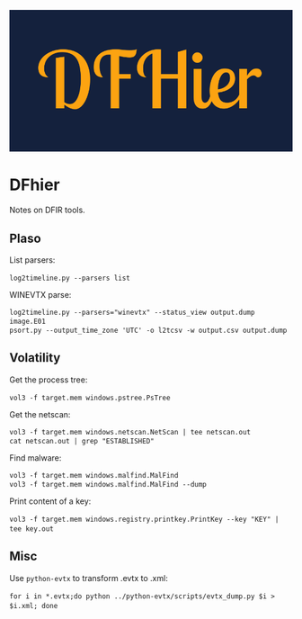 ![](text12.png)

# DFhier

Notes on DFIR tools.

## Plaso

List parsers:

`log2timeline.py --parsers list`

WINEVTX parse:

```
log2timeline.py --parsers="winevtx" --status_view output.dump image.E01
psort.py --output_time_zone 'UTC' -o l2tcsv -w output.csv output.dump
```

## Volatility

Get the process tree:

`vol3 -f target.mem windows.pstree.PsTree`

Get the netscan:

```
vol3 -f target.mem windows.netscan.NetScan | tee netscan.out
cat netscan.out | grep "ESTABLISHED"
```

Find malware:

```
vol3 -f target.mem windows.malfind.MalFind
vol3 -f target.mem windows.malfind.MalFind --dump
```

Print content of a key:

`vol3 -f target.mem windows.registry.printkey.PrintKey --key "KEY" | tee key.out`


## Misc

Use `python-evtx` to transform .evtx to .xml:

`for i in *.evtx;do python ../python-evtx/scripts/evtx_dump.py $i > $i.xml; done`


